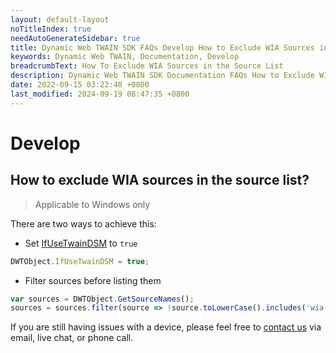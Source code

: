 ```yaml
---
layout: default-layout
noTitleIndex: true
needAutoGenerateSidebar: true
title: Dynamic Web TWAIN SDK FAQs Develop How to Exclude WIA Sources in the Source List
keywords: Dynamic Web TWAIN, Documentation, Develop
breadcrumbText: How To Exclude WIA Sources in the Source List
description: Dynamic Web TWAIN SDK Documentation FAQs How to Exclude WIA Sources in the Source List
date: 2022-09-15 03:22:48 +0800
last_modified: 2024-09-19 08:47:35 +0800
---
```


# Develop

## How to exclude WIA sources in the source list?

> Applicable to Windows only

There are two ways to achieve this:

* Set [IfUseTwainDSM](/_articles/info/api/WebTwain_Acquire.md#ifusetwaindsm) to `true`

``` javascript
DWTObject.IfUseTwainDSM = true;
```

* Filter sources before listing them

``` javascript
var sources = DWTObject.GetSourceNames();
sources = sources.filter(source => !source.toLowerCase().includes('wia'));
```

If you are still having issues with a device, please feel free to [contact us](https://www.dynamsoft.com/company/contact/) via email, live chat, or phone call.
